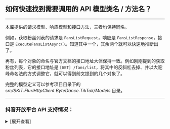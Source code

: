 ﻿## 如何快速找到需要调用的 API 模型类名 / 方法名？

---

本库提供的请求模型、响应模型和接口方法，三者均保持同名。

例如，获取粉丝列表的请求是 `FansListRequest`，响应是 `FansListResponse`，接口是 `ExecuteFansListAsync()`。知道其中一个，其余两个就可以快速地推断出了。

再有，每个对象的命名与官方文档的接口地址大体保持一致。例如刚刚提到的获取粉丝列表，它的接口地址是 `[GET] /fans/list`，将其中的反斜杠去掉、并以大驼峰命名法的方式调整它，就可以得到前文提到的几个对象了。

完整的模型定义可以参考项目目录下的 _src/SKIT.FlurlHttpClient.ByteDance.TikTok/Models_ 目录。

---

### 抖音开放平台 API 支持情况：

<details>

<summary>[展开查看]</summary>

|     |                   抖音 API                    |  备注  |
| :-: | :-------------------------------------------: | :----: |
|  √  |                   账号授权                    |        |
|  √  |                   用户管理                    |        |
|  √  |                视频管理：抖音                 |        |
|  √  |                视频管理：头条                 |        |
|  √  |                视频管理：西瓜                 |        |
|  ×  |         <del>互动管理：评论管理</del>         | 开发中 |
|  ×  |         <del>互动管理：私信管理</del>         | 开发中 |
|  ×  |      <del>互动管理：一次性订阅消息</del>      | 开发中 |
|  ×  |              <del>搜索管理</del>              | 开发中 |
|  ×  |       <del>数据开放服务：用户数据</del>       | 开发中 |
|  ×  |       <del>数据开放服务：视频数据</del>       | 开发中 |
|  ×  |     <del>数据开放服务：粉丝画像数据</del>     | 开发中 |
|  ×  |     <del>数据开放服务：热点视频数据</del>     | 开发中 |
|  ×  |       <del>数据开放服务：星图数据</del>       | 开发中 |
|  ×  | <del>数据开放服务：抖音影视综艺榜单数据</del> | 开发中 |
|  ×  |   <del>数据开放服务：SDK 分享视频数据</del>   | 开发中 |
|  ×  |      <del>数据开放服务：小程序数据</del>      | 开发中 |
|  ×  |       <del>数据开放服务：榜单数据</del>       | 开发中 |
|  ×  |           <del>企业号开放能力</del>           | 开发中 |
|  ×  |          <del>生活服务开放能力</del>          | 开发中 |
|  √  |              工具能力：素材管理               |        |
|  √  |           工具能力：小程序接口能力            |        |
|  √  |              工具能力：沙盒管理               |        |
|  √  |              工具能力：JSB 管理               |        |

</details>

